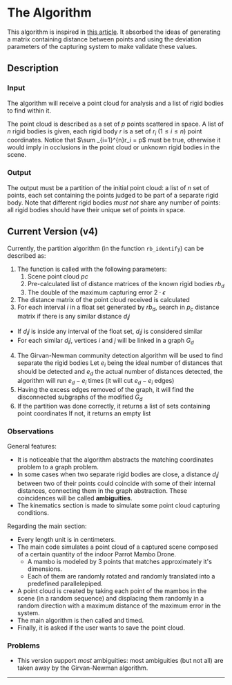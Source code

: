 # The Algorithm

This algorithm is inspired in [this article](https://www.scitepress.org/papers/2007/20528/20528.pdf). It absorbed the ideas of generating a matrix containing distance between points and using the deviation parameters of the capturing system to make validate these values.

## Description

### Input

The algorithm will receive a point cloud for analysis and a list of rigid bodies to find within it.

The point cloud is described as a set of $p$ points scattered in space. A list of $n$ rigid bodies is given, each rigid body $r$ is a set of $r_i \ (1 \leq i \leq n)$ point coordinates. Notice that $\sum _{i=1}^{n}r_i = p$ must be true, otherwise it would imply in occlusions in the point cloud or unknown rigid bodies in the scene.

### Output

The output must be a partition of the initial point cloud: a list of $n$ set of points, each set containing the points judged to be part of a separate rigid body. Note that different rigid bodies *must not* share any number of points: all rigid bodies should have their unique set of points in space.

## Current Version (v4)

Currently, the partition algorithm (in the function `rb_identify`) can be described as:

1. The function is called with the following parameters:
   1. Scene point cloud $pc$
   2. Pre-calculated list of distance matrices of the known rigid bodies $rb_d$
   3. The double of the maximum capturing error $2 \cdot \epsilon$
2. The distance matrix of the point cloud received is calculated
3. For each interval $i$ in a float set generated by $rb_d$, search in $p_c$ distance matrix if there is any similar distance $d_ij$ 
- If $d_ij$ is inside any interval of the float set, $d_ij$ is considered similar
- For each similar $d_ij$, vertices $i$ and $j$ will be linked in a graph $G_d$
4. The Girvan-Newman community detection algorithm will be used to find separate the rigid bodies
Let $e_i$ being the ideal number of distances that should be detected and $e_d$ the actual number of distances detected, the algorithm will run $e_d - e_i$ times (it will cut $e_d - e_i$ edges)
5. Having the excess edges removed of the graph, it will find the disconnected subgraphs of the modified $G_d$
6. If the partition was done correctly, it returns a list of sets containing point coordinates
If not, it returns an empty list 

### Observations

General features:

- It is noticeable that the algorithm abstracts the matching coordinates problem to a graph problem.
- In some cases when two separate rigid bodies are close, a distance $d_ij$ between two of their points could coincide with some of their internal distances, connecting them in the graph abstraction. These coincidences will be called **ambiguities**.
- The kinematics section is made to simulate some point cloud capturing conditions.

Regarding the main section:

- Every length unit is in centimeters.
- The main code simulates a point cloud of a captured scene composed of a certain quantity of the indoor Parrot Mambo Drone.
  - A mambo is modeled by 3 points that matches approximately it's dimensions.
  - Each of them are randomly rotated and randomly translated into a predefined parallelepiped. 
- A point cloud is created by taking each point of the mambos in the scene (in a random sequence) and displacing them randomly in a random direction with a maximum distance of the maximum error in the system.
- The main algorithm is then called and timed. 
- Finally, it is asked if the user wants to save the point cloud.

### Problems

- This version support *most* ambiguities: most ambiguities (but not all) are taken away by the Girvan-Newman algorithm.

---